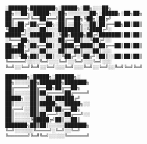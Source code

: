 
░██████╗████████╗░█████╗░██╗░░░██╗  ██╗░░██╗░█████╗░░██╗░░░░░░░██╗░█████╗░██╗██╗
██╔════╝╚══██╔══╝██╔══██╗╚██╗░██╔╝  ██║░██╔╝██╔══██╗░██║░░██╗░░██║██╔══██╗██║██║
╚█████╗░░░░██║░░░███████║░╚████╔╝░  █████═╝░███████║░╚██╗████╗██╔╝███████║██║██║
░╚═══██╗░░░██║░░░██╔══██║░░╚██╔╝░░  ██╔═██╗░██╔══██║░░████╔═████║░██╔══██║██║██║
██████╔╝░░░██║░░░██║░░██║░░░██║░░░  ██║░╚██╗██║░░██║░░╚██╔╝░╚██╔╝░██║░░██║██║██║
╚═════╝░░░░╚═╝░░░╚═╝░░╚═╝░░░╚═╝░░░  ╚═╝░░╚═╝╚═╝░░╚═╝░░░╚═╝░░░╚═╝░░╚═╝░░╚═╝╚═╝╚═╝

		
  ███████╗░█████╗░██████╗░  ██╗░░░░░██╗███████╗███████╗
  ██╔════╝██╔══██╗██╔══██╗  ██║░░░░░██║██╔════╝██╔════╝
  █████╗░░██║░░██║██████╔╝  ██║░░░░░██║█████╗░░█████╗░░
  ██╔══╝░░██║░░██║██╔══██╗  ██║░░░░░██║██╔══╝░░██╔══╝░░
  ██║░░░░░╚█████╔╝██║░░██║  ███████╗██║██║░░░░░███████╗
  ╚═╝░░░░░░╚════╝░╚═╝░░╚═╝  ╚══════╝╚═╝╚═╝░░░░░╚══════╝
